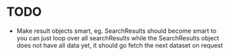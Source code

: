 TODO
====

- Make result objects smart, eg. SearchResults should become
  smart to you can just loop over all searchResults while the
  SearchResults object does not have all data yet, it should
  go fetch the next dataset on request